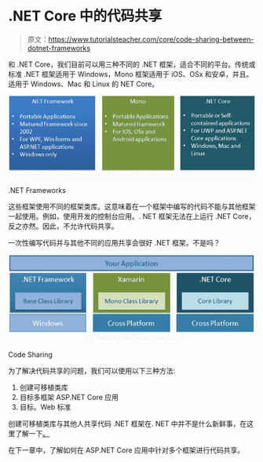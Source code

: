 # .NET Core 中的代码共享 

> 原文：<https://www.tutorialsteacher.com/core/code-sharing-between-dotnet-frameworks>

和 .NET Core，我们目前可以用三种不同的 .NET 框架，适合不同的平台。传统或标准 .NET 框架适用于 Windows，Mono 框架适用于 iOS、OSx 和安卓，并且。适用于 Windows、Mac 和 Linux 的 NET Core。

![](img/13ccee9c079ec83f361d6afa1858bf32.png)

.NET Frameworks



这些框架使用不同的框架类库。这意味着在一个框架中编写的代码不能与其他框架一起使用。例如，使用开发的控制台应用。. NET 框架无法在上运行 .NET Core，反之亦然。因此，不允许代码共享。

一次性编写代码并与其他不同的应用共享会很好 .NET 框架。不是吗？

![](img/f0d63bf9336a06f306b6ab18eb46874e.png)

Code Sharing



为了解决代码共享的问题，我们可以使用以下三种方法:

1.  创建可移植类库
2.  目标多框架 ASP.NET Core 应用
3.  目标。Web 标准

创建可移植类库与其他人共享代码 .NET 框架在. NET 中并不是什么新鲜事，在这里了解一下[。](https://docs.microsoft.com/en-us/dotnet/standard/cross-platform/cross-platform-development-with-the-portable-class-library ".NET Core Code Sharing")

在下一章中，了解如何在 ASP.NET Core 应用中针对多个框架进行代码共享。